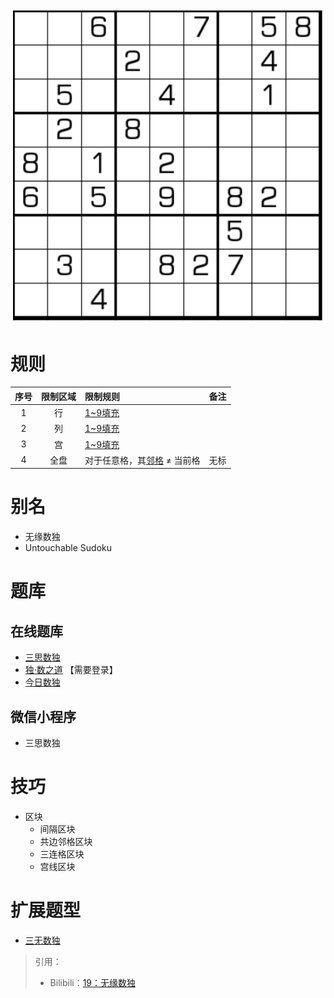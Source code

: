![](../../../../../images/sudoku/无缘数独.png)

# 规则

| 序号  | 限制区域  | 限制规则              | 备注  |
|:---:|:-----:|:------------------|:---:|
|  1  |   行   | [1~9填充]           |     |
|  2  |   列   | [1~9填充]           |     |
|  3  |   宫   | [1~9填充]           |     |
|  4  |  全盘   | 对于任意格，其[邻格] ≠ 当前格 | 无标  |

# 别名

- 无缘数独
- Untouchable Sudoku

# 题库

## 在线题库

- [三思数独]
- [独·数之道](http://www.sudokufans.org.cn/lx/game.index.php?type=wy) 【需要登录】
- [今日数独]

## 微信小程序

- 三思数独

# 技巧

- 区块
    - 间隔区块
    - 共边邻格区块
    - 三连格区块
    - 宫线区块

# 扩展题型

- [三无数独](../三无数独.md)

> 引用：
> - Bilibili：[19：无缘数独](https://www.bilibili.com/read/cv10214761)


[1~9填充]: ../../../../../rules.md#1~9填充

[邻格]: ../../../../../rules.md#邻格

[今日数独]: https://cn.sudoku.today/g-no-touch-sudoku/

[三思数独]: https://www.12634.com/sudoku/anti_king